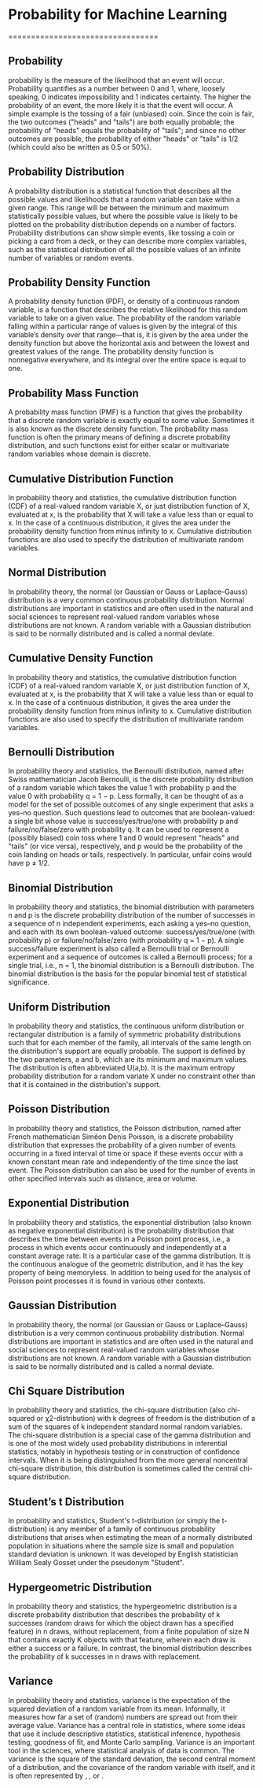 # Probability for Machine Learning
=================================

## Probability
probability is the measure of the likelihood that an event will occur. Probability quantifies as a number between 0 and 1, where, loosely speaking, 0 indicates impossibility and 1 indicates certainty. The higher the probability of an event, the more likely it is that the event will occur. A simple example is the tossing of a fair (unbiased) coin. Since the coin is fair, the two outcomes ("heads" and "tails") are both equally probable; the probability of "heads" equals the probability of "tails"; and since no other outcomes are possible, the probability of either "heads" or "tails" is 1/2 (which could also be written as 0.5 or 50%).

## Probability Distribution
A probability distribution is a statistical function that describes all the possible values and likelihoods that a random variable can take within a given range. This range will be between the minimum and maximum statistically possible values, but where the possible value is likely to be plotted on the probability distribution depends on a number of factors. Probability distributions can show simple events, like tossing a coin or picking a card from a deck, or they can describe more complex variables, such as the statistical distribution of all the possible values of an infinite number of variables or random events.

## Probability Density Function
A probability density function (PDF), or density of a continuous random variable, is a function that describes the relative likelihood for this random variable to take on a given value. The probability of the random variable falling within a particular range of values is given by the integral of this variable’s density over that range—that is, it is given by the area under the density function but above the horizontal axis and between the lowest and greatest values of the range. The probability density function is nonnegative everywhere, and its integral over the entire space is equal to one.

## Probability Mass Function
A probability mass function (PMF) is a function that gives the probability that a discrete random variable is exactly equal to some value. Sometimes it is also known as the discrete density function. The probability mass function is often the primary means of defining a discrete probability distribution, and such functions exist for either scalar or multivariate random variables whose domain is discrete.

## Cumulative Distribution Function
In probability theory and statistics, the cumulative distribution function (CDF) of a real-valued random variable X, or just distribution function of X, evaluated at x, is the probability that X will take a value less than or equal to x. In the case of a continuous distribution, it gives the area under the probability density function from minus infinity to x. Cumulative distribution functions are also used to specify the distribution of multivariate random variables.

## Normal Distribution
In probability theory, the normal (or Gaussian or Gauss or Laplace–Gauss) distribution is a very common continuous probability distribution. Normal distributions are important in statistics and are often used in the natural and social sciences to represent real-valued random variables whose distributions are not known. A random variable with a Gaussian distribution is said to be normally distributed and is called a normal deviate.

## Cumulative Density Function
In probability theory and statistics, the cumulative distribution function (CDF) of a real-valued random variable X, or just distribution function of X, evaluated at x, is the probability that X will take a value less than or equal to x. In the case of a continuous distribution, it gives the area under the probability density function from minus infinity to x. Cumulative distribution functions are also used to specify the distribution of multivariate random variables.

## Bernoulli Distribution
In probability theory and statistics, the Bernoulli distribution, named after Swiss mathematician Jacob Bernoulli, is the discrete probability distribution of a random variable which takes the value 1 with probability p and the value 0 with probability q = 1 − p. Less formally, it can be thought of as a model for the set of possible outcomes of any single experiment that asks a yes–no question. Such questions lead to outcomes that are boolean-valued: a single bit whose value is success/yes/true/one with probability p and failure/no/false/zero with probability q. It can be used to represent a (possibly biased) coin toss where 1 and 0 would represent "heads" and "tails" (or vice versa), respectively, and p would be the probability of the coin landing on heads or tails, respectively. In particular, unfair coins would have p ≠ 1/2.

## Binomial Distribution
In probability theory and statistics, the binomial distribution with parameters n and p is the discrete probability distribution of the number of successes in a sequence of n independent experiments, each asking a yes–no question, and each with its own boolean-valued outcome: success/yes/true/one (with probability p) or failure/no/false/zero (with probability q = 1 − p). A single success/failure experiment is also called a Bernoulli trial or Bernoulli experiment and a sequence of outcomes is called a Bernoulli process; for a single trial, i.e., n = 1, the binomial distribution is a Bernoulli distribution. The binomial distribution is the basis for the popular binomial test of statistical significance.

## Uniform Distribution
In probability theory and statistics, the continuous uniform distribution or rectangular distribution is a family of symmetric probability distributions such that for each member of the family, all intervals of the same length on the distribution's support are equally probable. The support is defined by the two parameters, a and b, which are its minimum and maximum values. The distribution is often abbreviated U(a,b). It is the maximum entropy probability distribution for a random variate X under no constraint other than that it is contained in the distribution's support.

## Poisson Distribution
In probability theory and statistics, the Poisson distribution, named after French mathematician Siméon Denis Poisson, is a discrete probability distribution that expresses the probability of a given number of events occurring in a fixed interval of time or space if these events occur with a known constant mean rate and independently of the time since the last event. The Poisson distribution can also be used for the number of events in other specified intervals such as distance, area or volume.

## Exponential Distribution
In probability theory and statistics, the exponential distribution (also known as negative exponential distribution) is the probability distribution that describes the time between events in a Poisson point process, i.e., a process in which events occur continuously and independently at a constant average rate. It is a particular case of the gamma distribution. It is the continuous analogue of the geometric distribution, and it has the key property of being memoryless. In addition to being used for the analysis of Poisson point processes it is found in various other contexts.

## Gaussian Distribution
In probability theory, the normal (or Gaussian or Gauss or Laplace–Gauss) distribution is a very common continuous probability distribution. Normal distributions are important in statistics and are often used in the natural and social sciences to represent real-valued random variables whose distributions are not known. A random variable with a Gaussian distribution is said to be normally distributed and is called a normal deviate.

## Chi Square Distribution
In probability theory and statistics, the chi-square distribution (also chi-squared or χ2-distribution) with k degrees of freedom is the distribution of a sum of the squares of k independent standard normal random variables. The chi-square distribution is a special case of the gamma distribution and is one of the most widely used probability distributions in inferential statistics, notably in hypothesis testing or in construction of confidence intervals. When it is being distinguished from the more general noncentral chi-square distribution, this distribution is sometimes called the central chi-square distribution.

## Student’s t Distribution
In probability and statistics, Student's t-distribution (or simply the t-distribution) is any member of a family of continuous probability distributions that arises when estimating the mean of a normally distributed population in situations where the sample size is small and population standard deviation is unknown. It was developed by English statistician William Sealy Gosset under the pseudonym "Student".

## Hypergeometric Distribution
In probability theory and statistics, the hypergeometric distribution is a discrete probability distribution that describes the probability of k successes (random draws for which the object drawn has a specified feature) in n draws, without replacement, from a finite population of size N that contains exactly K objects with that feature, wherein each draw is either a success or a failure. In contrast, the binomial distribution describes the probability of k successes in n draws with replacement.

## Variance
In probability theory and statistics, variance is the expectation of the squared deviation of a random variable from its mean. Informally, it measures how far a set of (random) numbers are spread out from their average value. Variance has a central role in statistics, where some ideas that use it include descriptive statistics, statistical inference, hypothesis testing, goodness of fit, and Monte Carlo sampling. Variance is an important tool in the sciences, where statistical analysis of data is common. The variance is the square of the standard deviation, the second central moment of a distribution, and the covariance of the random variable with itself, and it is often represented by , , or .